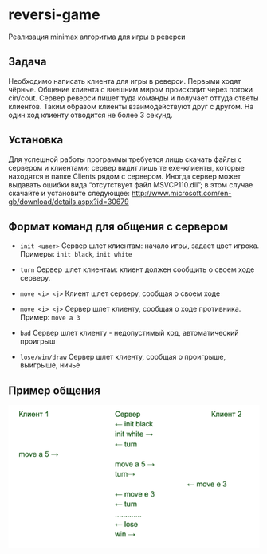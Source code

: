# reversi-game
Реализация minimax алгоритма для игры в реверси


## Задача
Необходимо написать клиента для игры в реверси. Первыми ходят чёрные.
Общение клиента с внешним миром происходит через потоки cin/cout. Сервер реверси пишет туда команды и получает оттуда ответы клиентов.
Таким образом клиенты взаимодействуют друг с другом.
На один ход клиенту отводится не более 3 секунд.

## Установка
Для успешной работы программы требуется лишь скачать файлы с сервером и клиентами; сервер видит лишь те exe-клиенты, которые находятся в папке Clients рядом с сервером. Иногда сервер может выдавать ошибки вида “отсутствует файл MSVCP110.dll”; в этом случае скачайте и установите следующее: http://www.microsoft.com/en-gb/download/details.aspx?id=30679

## Формат команд для общения с сервером
* `init <цвет>`
Сервер шлет клиентам: начало игры, задает цвет игрока.
Примеры: `init black`, `init white`

* `turn`
Сервер шлет клиентам: клиент должен сообщить о своем ходе серверу.

* `move <i> <j>`
Клиент шлет серверу, сообщая о своем ходе

* `move <i> <j>`
Сервер шлет клиенту, сообщая о ходе противника. Пример: `move a 3`

* `bad`
Сервер шлет клиенту - недопустимый ход, автоматический проигрыш

* `lose/win/draw`
Сервер шлет клиенту, сообщая о проигрыше, выигрыше, ничье

## Пример общения
![](example.png)

